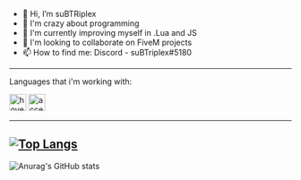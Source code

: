 - 👋 Hi, I’m suBTRiplex
- 👀 I'm crazy about programming
- 🌱 I'm currently improving myself in .Lua and JS
- 💞️ I'm looking to collaborate on FiveM projects
- 📫 How to find me: Discord - suBTriplex#5180
----------------------------------------------------------------------------------
Languages that i'm working with:
<p align="left">
  <img src="https://upload.wikimedia.org/wikipedia/commons/thumb/c/cf/Lua-Logo.svg/1200px-Lua-Logo.svg.png" width="30" title="hover text">
  <img src="https://upload.wikimedia.org/wikipedia/commons/thumb/9/99/Unofficial_JavaScript_logo_2.svg/1200px-Unofficial_JavaScript_logo_2.svg.png" width="30" alt="accessibility text">
</p>

------------------------------------------------------------------------------ 

[![Top Langs](https://github-readme-stats.vercel.app/api/top-langs/?username=anuraghazra&layout=compact)](https://github.com/anuraghazra/github-readme-stats)
------------------------------------------------------------------------------ 
![Anurag's GitHub stats](https://github-readme-stats.vercel.app/api?username=mozellisoft&show_icons=true)

